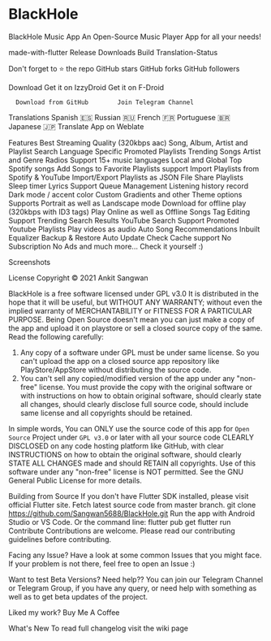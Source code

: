 # BlackHole
BlackHole Music App
An Open-Source Music Player App for all your needs!

made-with-flutter Release Downloads Build Translation-Status

Don't forget to ⭐ the repo
GitHub stars GitHub forks GitHub followers

Download
Get it on IzzyDroid Get it on F-Droid

      Download from GitHub        Join Telegram Channel

Translations
Spanish 🇪🇸
Russian 🇷🇺
French 🇫🇷
Portuguese 🇧🇷
Japanese 🇯🇵
Translate App on Weblate

Features
Best Streaming Quality (320kbps aac)
Song, Album, Artist and Playlist Search
Language Specific Promoted Playlists
Trending Songs
Artist and Genre Radios
Support 15+ music languages
Local and Global Top Spotify songs
Add Songs to Favorite
Playlists support
Import Playlists from Spotify & YouTube
Import/Export Playlists as JSON File
Share Playlists
Sleep timer
Lyrics Support
Queue Management
Listening history record
Dark mode / accent color
Custom Gradients and other Theme options
Supports Portrait as well as Landscape mode
Download for offline play (320kbps with ID3 tags)
Play Online as well as Offline Songs
Tag Editing Support
Trending Search Results
YouTube Search Support
Promoted Youtube Playlists
Play videos as audio
Auto Song Recommendations
Inbuilt Equalizer
Backup & Restore
Auto Update Check
Cache support
No Subscription
No Ads
and much more... Check it yourself :)

Screenshots
     

License
Copyright © 2021 Ankit Sangwan

BlackHole is a free software licensed under GPL v3.0
It is distributed in the hope that it will be useful, but WITHOUT ANY WARRANTY;
without even the implied warranty of MERCHANTABILITY or FITNESS FOR A PARTICULAR PURPOSE.
Being Open Source doesn't mean you can just make a copy of the app and upload it on playstore or sell
a closed source copy of the same.
Read the following carefully:
1. Any copy of a software under GPL must be under same license. So you can't upload the app on a closed source
  app repository like PlayStore/AppStore without distributing the source code.
2. You can't sell any copied/modified version of the app under any "non-free" license.
   You must provide the copy with the original software or with instructions on how to obtain original software,
   should clearly state all changes, should clearly disclose full source code, should include same license
   and all copyrights should be retained.

In simple words, You can ONLY use the source code of this app for `Open Source` Project under `GPL v3.0` or later
with all your source code CLEARLY DISCLOSED on any code hosting platform like GitHub, with clear INSTRUCTIONS on
how to obtain the original software, should clearly STATE ALL CHANGES made and should RETAIN all copyrights.
Use of this software under any "non-free" license is NOT permitted.
See the GNU General Public License for more details.

Building from Source
If you don't have Flutter SDK installed, please visit official Flutter site.
Fetch latest source code from master branch.
git clone https://github.com/Sangwan5688/BlackHole.git
Run the app with Android Studio or VS Code. Or the command line:
flutter pub get
flutter run
Contribute
Contributions are welcome. Please read our contributing guidelines before contributing.

Facing any Issue?
Have a look at some common Issues that you might face. If your problem is not there, feel free to open an Issue :)

Want to test Beta Versions? Need help??
You can join our Telegram Channel or Telegram Group, if you have any query, or need help with something as well as to get beta updates of the project.

Liked my work?
Buy Me A Coffee

What's New
To read full changelog visit the wiki page
